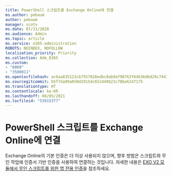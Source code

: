 ```yaml
---
title: PowerShell 스크립트를 Exchange Online에 연결
ms.author: pebaum
author: pebaum
manager: scotv
ms.date: 07/21/2020
ms.audience: Admin
ms.topic: article
ms.service: o365-administration
ROBOTS: NOINDEX, NOFOLLOW
localization_priority: Priority
ms.collection: Adm_O365
ms.custom:
- "6069"
- "3500011"
ms.openlocfilehash: ac6aa835123cb7557016edbc0ab9ef98763f64b36dbd29c744318e67416d5a92
ms.sourcegitcommit: b5f7da89a650d2915dc652449623c78be6247175
ms.translationtype: HT
ms.contentlocale: ko-KR
ms.lasthandoff: 08/05/2021
ms.locfileid: "53915377"
---
```

# <a name="connecting-powershell-scripts-to-exchange-online"></a>PowerShell 스크립트를 Exchange Online에 연결

Exchange Online의 기본 인증은 더 이상 사용되지 않으며, 향후 방법은 스크립트와 무인 작업에 인증서 기반 인증을 사용하여 연결하는 것입니다. 자세한 내용은 [EXO V2 모듈에서 무인 스크립트를 위한 앱 전용 인증](https://docs.microsoft.com/powershell/exchange/app-only-auth-powershell-v2)을 참조하세요.